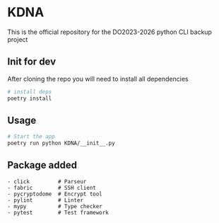 # KDNA

This is the official repository for the DO2023-2026 python CLI backup project

## Init for dev

After cloning the repo you will need to install all dependencies

```bash
# install deps
poetry install
```

## Usage

```bash
# Start the app
poetry run python KDNA/__init__.py
```

## Package added
    - click         # Parseur
    - fabric        # SSH client
    - pycryptodome  # Encrypt tool
    - pylint        # Linter
    - mypy          # Type checker
    - pytest        # Test framework

